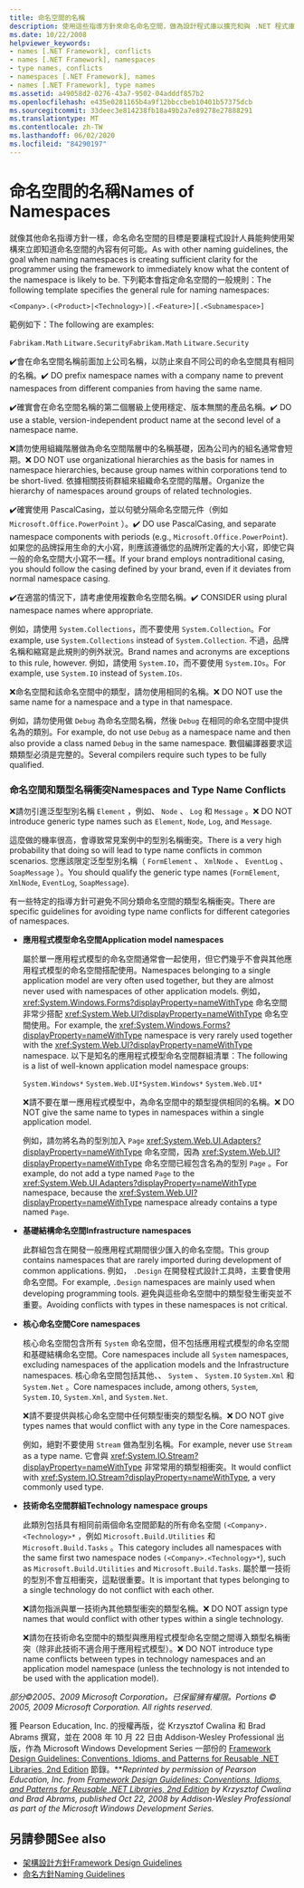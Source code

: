```yaml
---
title: 命名空間的名稱
description: 使用這些指導方針來命名命名空間，做為設計程式庫以擴充和與 .NET 程式庫互動的指導方針。
ms.date: 10/22/2008
helpviewer_keywords:
- names [.NET Framework], conflicts
- names [.NET Framework], namespaces
- type names, conflicts
- namespaces [.NET Framework], names
- names [.NET Framework], type names
ms.assetid: a49058d2-0276-43a7-9502-04adddf857b2
ms.openlocfilehash: e435e0281165b4a9f12bbccbeb10401b57375dcb
ms.sourcegitcommit: 33deec3e814238fb18a49b2a7e89278e27888291
ms.translationtype: MT
ms.contentlocale: zh-TW
ms.lasthandoff: 06/02/2020
ms.locfileid: "84290197"
---
```

# <a name="names-of-namespaces"></a><span data-ttu-id="3d00d-103">命名空間的名稱</span><span class="sxs-lookup"><span data-stu-id="3d00d-103">Names of Namespaces</span></span>
<span data-ttu-id="3d00d-104">就像其他命名指導方針一樣，命名命名空間的目標是要讓程式設計人員能夠使用架構來立即知道命名空間的內容有何可能。</span><span class="sxs-lookup"><span data-stu-id="3d00d-104">As with other naming guidelines, the goal when naming namespaces is creating sufficient clarity for the programmer using the framework to immediately know what the content of the namespace is likely to be.</span></span> <span data-ttu-id="3d00d-105">下列範本會指定命名空間的一般規則：</span><span class="sxs-lookup"><span data-stu-id="3d00d-105">The following template specifies the general rule for naming namespaces:</span></span>

 `<Company>.(<Product>|<Technology>)[.<Feature>][.<Subnamespace>]`

 <span data-ttu-id="3d00d-106">範例如下：</span><span class="sxs-lookup"><span data-stu-id="3d00d-106">The following are examples:</span></span>

 <span data-ttu-id="3d00d-107">`Fabrikam.Math` `Litware.Security`</span><span class="sxs-lookup"><span data-stu-id="3d00d-107">`Fabrikam.Math` `Litware.Security`</span></span>

 <span data-ttu-id="3d00d-108">✔️會在命名空間名稱前面加上公司名稱，以防止來自不同公司的命名空間具有相同的名稱。</span><span class="sxs-lookup"><span data-stu-id="3d00d-108">✔️ DO prefix namespace names with a company name to prevent namespaces from different companies from having the same name.</span></span>

 <span data-ttu-id="3d00d-109">✔️確實會在命名空間名稱的第二個層級上使用穩定、版本無關的產品名稱。</span><span class="sxs-lookup"><span data-stu-id="3d00d-109">✔️ DO use a stable, version-independent product name at the second level of a namespace name.</span></span>

 <span data-ttu-id="3d00d-110">❌請勿使用組織階層做為命名空間階層中的名稱基礎，因為公司內的組名通常會短期。</span><span class="sxs-lookup"><span data-stu-id="3d00d-110">❌ DO NOT use organizational hierarchies as the basis for names in namespace hierarchies, because group names within corporations tend to be short-lived.</span></span> <span data-ttu-id="3d00d-111">依據相關技術群組來組織命名空間的階層。</span><span class="sxs-lookup"><span data-stu-id="3d00d-111">Organize the hierarchy of namespaces around groups of related technologies.</span></span>

 <span data-ttu-id="3d00d-112">✔️確實使用 PascalCasing，並以句號分隔命名空間元件（例如 `Microsoft.Office.PowerPoint` ）。</span><span class="sxs-lookup"><span data-stu-id="3d00d-112">✔️ DO use PascalCasing, and separate namespace components with periods (e.g., `Microsoft.Office.PowerPoint`).</span></span> <span data-ttu-id="3d00d-113">如果您的品牌採用生命的大小寫，則應該遵循您的品牌所定義的大小寫，即使它與一般的命名空間大小寫不一樣。</span><span class="sxs-lookup"><span data-stu-id="3d00d-113">If your brand employs nontraditional casing, you should follow the casing defined by your brand, even if it deviates from normal namespace casing.</span></span>

 <span data-ttu-id="3d00d-114">✔️在適當的情況下，請考慮使用複數命名空間名稱。</span><span class="sxs-lookup"><span data-stu-id="3d00d-114">✔️ CONSIDER using plural namespace names where appropriate.</span></span>

 <span data-ttu-id="3d00d-115">例如，請使用 `System.Collections`，而不要使用 `System.Collection`。</span><span class="sxs-lookup"><span data-stu-id="3d00d-115">For example, use `System.Collections` instead of `System.Collection`.</span></span> <span data-ttu-id="3d00d-116">不過，品牌名稱和縮寫是此規則的例外狀況。</span><span class="sxs-lookup"><span data-stu-id="3d00d-116">Brand names and acronyms are exceptions to this rule, however.</span></span> <span data-ttu-id="3d00d-117">例如，請使用 `System.IO`，而不要使用 `System.IOs`。</span><span class="sxs-lookup"><span data-stu-id="3d00d-117">For example, use `System.IO` instead of `System.IOs`.</span></span>

 <span data-ttu-id="3d00d-118">❌命名空間和該命名空間中的類型，請勿使用相同的名稱。</span><span class="sxs-lookup"><span data-stu-id="3d00d-118">❌ DO NOT use the same name for a namespace and a type in that namespace.</span></span>

 <span data-ttu-id="3d00d-119">例如，請勿使用做 `Debug` 為命名空間名稱，然後 `Debug` 在相同的命名空間中提供名為的類別。</span><span class="sxs-lookup"><span data-stu-id="3d00d-119">For example, do not use `Debug` as a namespace name and then also provide a class named `Debug` in the same namespace.</span></span> <span data-ttu-id="3d00d-120">數個編譯器要求這類類型必須是完整的。</span><span class="sxs-lookup"><span data-stu-id="3d00d-120">Several compilers require such types to be fully qualified.</span></span>

### <a name="namespaces-and-type-name-conflicts"></a><span data-ttu-id="3d00d-121">命名空間和類型名稱衝突</span><span class="sxs-lookup"><span data-stu-id="3d00d-121">Namespaces and Type Name Conflicts</span></span>
 <span data-ttu-id="3d00d-122">❌請勿引進泛型型別名稱 `Element` ，例如、 `Node` 、 `Log` 和 `Message` 。</span><span class="sxs-lookup"><span data-stu-id="3d00d-122">❌ DO NOT introduce generic type names such as `Element`, `Node`, `Log`, and `Message`.</span></span>

 <span data-ttu-id="3d00d-123">這麼做的機率很高，會導致常見案例中的型別名稱衝突。</span><span class="sxs-lookup"><span data-stu-id="3d00d-123">There is a very high probability that doing so will lead to type name conflicts in common scenarios.</span></span> <span data-ttu-id="3d00d-124">您應該限定泛型型別名稱（ `FormElement` 、 `XmlNode` 、 `EventLog` 、 `SoapMessage` ）。</span><span class="sxs-lookup"><span data-stu-id="3d00d-124">You should qualify the generic type names (`FormElement`, `XmlNode`, `EventLog`, `SoapMessage`).</span></span>

 <span data-ttu-id="3d00d-125">有一些特定的指導方針可避免不同分類命名空間的類型名稱衝突。</span><span class="sxs-lookup"><span data-stu-id="3d00d-125">There are specific guidelines for avoiding type name conflicts for different categories of namespaces.</span></span>

- <span data-ttu-id="3d00d-126">**應用程式模型命名空間**</span><span class="sxs-lookup"><span data-stu-id="3d00d-126">**Application model namespaces**</span></span>

     <span data-ttu-id="3d00d-127">屬於單一應用程式模型的命名空間通常會一起使用，但它們幾乎不會與其他應用程式模型的命名空間搭配使用。</span><span class="sxs-lookup"><span data-stu-id="3d00d-127">Namespaces belonging to a single application model are very often used together, but they are almost never used with namespaces of other application models.</span></span> <span data-ttu-id="3d00d-128">例如， <xref:System.Windows.Forms?displayProperty=nameWithType> 命名空間非常少搭配 <xref:System.Web.UI?displayProperty=nameWithType> 命名空間使用。</span><span class="sxs-lookup"><span data-stu-id="3d00d-128">For example, the <xref:System.Windows.Forms?displayProperty=nameWithType> namespace is very rarely used together with the <xref:System.Web.UI?displayProperty=nameWithType> namespace.</span></span> <span data-ttu-id="3d00d-129">以下是知名的應用程式模型命名空間群組清單：</span><span class="sxs-lookup"><span data-stu-id="3d00d-129">The following is a list of well-known application model namespace groups:</span></span>

     <span data-ttu-id="3d00d-130">`System.Windows*` `System.Web.UI*`</span><span class="sxs-lookup"><span data-stu-id="3d00d-130">`System.Windows*` `System.Web.UI*`</span></span>

     <span data-ttu-id="3d00d-131">❌請不要在單一應用程式模型中，為命名空間中的類型提供相同的名稱。</span><span class="sxs-lookup"><span data-stu-id="3d00d-131">❌ DO NOT give the same name to types in namespaces within a single application model.</span></span>

     <span data-ttu-id="3d00d-132">例如，請勿將名為的型別加入 `Page` <xref:System.Web.UI.Adapters?displayProperty=nameWithType> 命名空間，因為 <xref:System.Web.UI?displayProperty=nameWithType> 命名空間已經包含名為的型別 `Page` 。</span><span class="sxs-lookup"><span data-stu-id="3d00d-132">For example, do not add a type named `Page` to the <xref:System.Web.UI.Adapters?displayProperty=nameWithType> namespace, because the <xref:System.Web.UI?displayProperty=nameWithType> namespace already contains a type named `Page`.</span></span>

- <span data-ttu-id="3d00d-133">**基礎結構命名空間**</span><span class="sxs-lookup"><span data-stu-id="3d00d-133">**Infrastructure namespaces**</span></span>

     <span data-ttu-id="3d00d-134">此群組包含在開發一般應用程式期間很少匯入的命名空間。</span><span class="sxs-lookup"><span data-stu-id="3d00d-134">This group contains namespaces that are rarely imported during development of common applications.</span></span> <span data-ttu-id="3d00d-135">例如， `.Design` 在開發程式設計工具時，主要會使用命名空間。</span><span class="sxs-lookup"><span data-stu-id="3d00d-135">For example, `.Design` namespaces are mainly used when developing programming tools.</span></span> <span data-ttu-id="3d00d-136">避免與這些命名空間中的類型發生衝突並不重要。</span><span class="sxs-lookup"><span data-stu-id="3d00d-136">Avoiding conflicts with types in these namespaces is not critical.</span></span>

- <span data-ttu-id="3d00d-137">**核心命名空間**</span><span class="sxs-lookup"><span data-stu-id="3d00d-137">**Core namespaces**</span></span>

     <span data-ttu-id="3d00d-138">核心命名空間包含所有 `System` 命名空間，但不包括應用程式模型的命名空間和基礎結構命名空間。</span><span class="sxs-lookup"><span data-stu-id="3d00d-138">Core namespaces include all `System` namespaces, excluding namespaces of the application models and the Infrastructure namespaces.</span></span> <span data-ttu-id="3d00d-139">核心命名空間包括其他、、 `System` 、 `System.IO` `System.Xml` 和 `System.Net` 。</span><span class="sxs-lookup"><span data-stu-id="3d00d-139">Core namespaces include, among others, `System`, `System.IO`, `System.Xml`, and `System.Net`.</span></span>

     <span data-ttu-id="3d00d-140">❌請不要提供與核心命名空間中任何類型衝突的類型名稱。</span><span class="sxs-lookup"><span data-stu-id="3d00d-140">❌ DO NOT give types names that would conflict with any type in the Core namespaces.</span></span>

     <span data-ttu-id="3d00d-141">例如，絕對不要使用 `Stream` 做為型別名稱。</span><span class="sxs-lookup"><span data-stu-id="3d00d-141">For example, never use `Stream` as a type name.</span></span> <span data-ttu-id="3d00d-142">它會與 <xref:System.IO.Stream?displayProperty=nameWithType> 非常常用的類型相衝突。</span><span class="sxs-lookup"><span data-stu-id="3d00d-142">It would conflict with <xref:System.IO.Stream?displayProperty=nameWithType>, a very commonly used type.</span></span>

- <span data-ttu-id="3d00d-143">**技術命名空間群組**</span><span class="sxs-lookup"><span data-stu-id="3d00d-143">**Technology namespace groups**</span></span>

     <span data-ttu-id="3d00d-144">此類別包括具有相同前兩個命名空間節點的所有命名空間 `(<Company>.<Technology>*` ，例如 `Microsoft.Build.Utilities` 和 `Microsoft.Build.Tasks` 。</span><span class="sxs-lookup"><span data-stu-id="3d00d-144">This category includes all namespaces with the same first two namespace nodes `(<Company>.<Technology>*`), such as `Microsoft.Build.Utilities` and `Microsoft.Build.Tasks`.</span></span> <span data-ttu-id="3d00d-145">屬於單一技術的型別不會互相衝突，這點很重要。</span><span class="sxs-lookup"><span data-stu-id="3d00d-145">It is important that types belonging to a single technology do not conflict with each other.</span></span>

     <span data-ttu-id="3d00d-146">❌請勿指派與單一技術內其他類型衝突的類型名稱。</span><span class="sxs-lookup"><span data-stu-id="3d00d-146">❌ DO NOT assign type names that would conflict with other types within a single technology.</span></span>

     <span data-ttu-id="3d00d-147">❌請勿在技術命名空間中的類型與應用程式模型命名空間之間導入類型名稱衝突（除非此技術不適合用于應用程式模型）。</span><span class="sxs-lookup"><span data-stu-id="3d00d-147">❌ DO NOT introduce type name conflicts between types in technology namespaces and an application model namespace (unless the technology is not intended to be used with the application model).</span></span>

 <span data-ttu-id="3d00d-148">*部分©2005、2009 Microsoft Corporation。已保留擁有權限。*</span><span class="sxs-lookup"><span data-stu-id="3d00d-148">*Portions © 2005, 2009 Microsoft Corporation. All rights reserved.*</span></span>

 <span data-ttu-id="3d00d-149">獲 Pearson Education, Inc. 的授權再版，從 Krzysztof Cwalina 和 Brad Abrams 撰寫，並在 2008 年 10 月 22 日由 Addison-Wesley Professional 出版，作為 Microsoft Windows Development Series 一部份的 [Framework Design Guidelines: Conventions, Idioms, and Patterns for Reusable .NET Libraries, 2nd Edition](https://www.informit.com/store/framework-design-guidelines-conventions-idioms-and-9780321545619) 節錄。\*\*</span><span class="sxs-lookup"><span data-stu-id="3d00d-149">*Reprinted by permission of Pearson Education, Inc. from [Framework Design Guidelines: Conventions, Idioms, and Patterns for Reusable .NET Libraries, 2nd Edition](https://www.informit.com/store/framework-design-guidelines-conventions-idioms-and-9780321545619) by Krzysztof Cwalina and Brad Abrams, published Oct 22, 2008 by Addison-Wesley Professional as part of the Microsoft Windows Development Series.*</span></span>

## <a name="see-also"></a><span data-ttu-id="3d00d-150">另請參閱</span><span class="sxs-lookup"><span data-stu-id="3d00d-150">See also</span></span>

- [<span data-ttu-id="3d00d-151">架構設計方針</span><span class="sxs-lookup"><span data-stu-id="3d00d-151">Framework Design Guidelines</span></span>](index.md)
- [<span data-ttu-id="3d00d-152">命名方針</span><span class="sxs-lookup"><span data-stu-id="3d00d-152">Naming Guidelines</span></span>](naming-guidelines.md)
